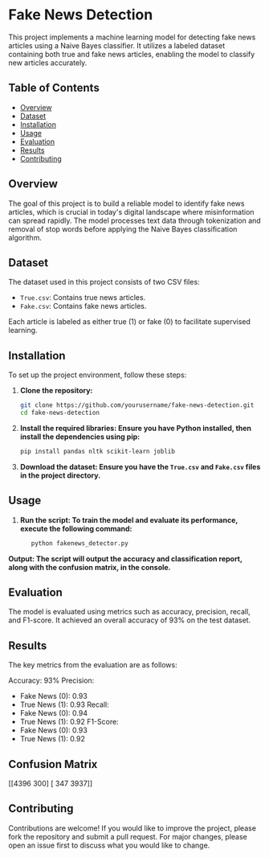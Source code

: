 # Fake News Detection

This project implements a machine learning model for detecting fake news articles using a Naive Bayes classifier. It utilizes a labeled dataset containing both true and fake news articles, enabling the model to classify new articles accurately.

## Table of Contents
- [Overview](#overview)
- [Dataset](#dataset)
- [Installation](#installation)
- [Usage](#usage)
- [Evaluation](#evaluation)
- [Results](#results)
- [Contributing](#contributing)

## Overview

The goal of this project is to build a reliable model to identify fake news articles, which is crucial in today's digital landscape where misinformation can spread rapidly. The model processes text data through tokenization and removal of stop words before applying the Naive Bayes classification algorithm.

## Dataset

The dataset used in this project consists of two CSV files:
- `True.csv`: Contains true news articles.
- `Fake.csv`: Contains fake news articles.

Each article is labeled as either true (1) or fake (0) to facilitate supervised learning.

## Installation

To set up the project environment, follow these steps:

1. **Clone the repository:**
   ```bash
   git clone https://github.com/yourusername/fake-news-detection.git
   cd fake-news-detection
2. **Install the required libraries: Ensure you have Python installed, then install the dependencies using pip:**
   ```bash
   pip install pandas nltk scikit-learn joblib
3. **Download the dataset: Ensure you have the `True.csv` and `Fake.csv` files in the project directory.**

## Usage

1. **Run the script: To train the model and evaluate its performance, execute the following command:**

   ```bash
      python fakenews_detector.py

 **Output: The script will output the accuracy and classification report, along with the confusion matrix, in the console.**

## Evaluation

The model is evaluated using metrics such as accuracy, precision, recall, and F1-score. It achieved an overall accuracy of 93% on the test dataset.

## Results

The key metrics from the evaluation are as follows:

Accuracy: 93%
Precision:
   - Fake News (0): 0.93
   - True News (1): 0.93
Recall:
   - Fake News (0): 0.94
   - True News (1): 0.92
F1-Score:
   - Fake News (0): 0.93
   - True News (1): 0.92

## Confusion Matrix

[[4396  300]
 [ 347 3937]]


## Contributing

Contributions are welcome! If you would like to improve the project, please fork the repository and submit a pull request. For major changes, please open an issue first to discuss what you would like to change.